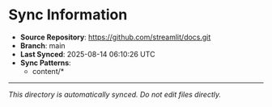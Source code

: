 # Sync Information

- **Source Repository**: https://github.com/streamlit/docs.git
- **Branch**: main
- **Last Synced**: 2025-08-14 06:10:26 UTC
- **Sync Patterns**:
  - content/*

---
*This directory is automatically synced. Do not edit files directly.*
